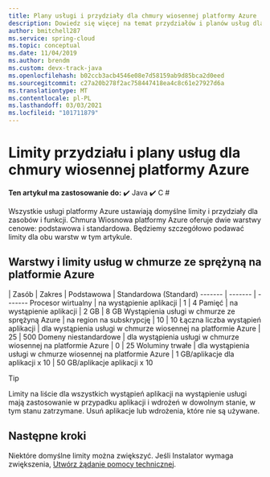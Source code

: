 ```yaml
---
title: Plany usługi i przydziały dla chmury wiosennej platformy Azure
description: Dowiedz się więcej na temat przydziałów i planów usług dla chmury wiosennej platformy Azure
author: bmitchell287
ms.service: spring-cloud
ms.topic: conceptual
ms.date: 11/04/2019
ms.author: brendm
ms.custom: devx-track-java
ms.openlocfilehash: b02ccb3acb4546e08e7d58159ab9d85bca2d0eed
ms.sourcegitcommit: c27a20b278f2ac758447418ea4c8c61e27927d6a
ms.translationtype: MT
ms.contentlocale: pl-PL
ms.lasthandoff: 03/03/2021
ms.locfileid: "101711879"
---
```

# <a name="quotas-and-service-plans-for-azure-spring-cloud"></a>Limity przydziału i plany usług dla chmury wiosennej platformy Azure

**Ten artykuł ma zastosowanie do:** ✔️ Java ✔️ C #

Wszystkie usługi platformy Azure ustawiają domyślne limity i przydziały dla zasobów i funkcji.   Chmura Wiosnowa platformy Azure oferuje dwie warstwy cenowe: podstawowa i standardowa. Będziemy szczegółowo podawać limity dla obu warstw w tym artykule.

## <a name="azure-spring-cloud-service-tiers-and-limits"></a>Warstwy i limity usług w chmurze ze sprężyną na platformie Azure

| Zasób | Zakres | Podstawowa | Standardowa (Standard)
------- | ------- | -------
Procesor wirtualny | na wystąpienie aplikacji | 1 | 4
Pamięć | na wystąpienie aplikacji | 2 GB | 8 GB
Wystąpienia usługi w chmurze ze sprężyną Azure | na region na subskrypcję | 10 | 10
Łączna liczba wystąpień aplikacji | dla wystąpienia usługi w chmurze wiosennej na platformie Azure | 25 | 500
Domeny niestandardowe | dla wystąpienia usługi w chmurze wiosennej na platformie Azure | 0 | 25 
Woluminy trwałe | dla wystąpienia usługi w chmurze wiosennej na platformie Azure | 1 GB/aplikacje dla aplikacji x 10 | 50 GB/aplikacje aplikacji x 10

> [!TIP]
> Limity na liście dla wszystkich wystąpień aplikacji na wystąpienie usługi mają zastosowanie w przypadku aplikacji i wdrożeń w dowolnym stanie, w tym stanu zatrzymane. Usuń aplikacje lub wdrożenia, które nie są używane.

## <a name="next-steps"></a>Następne kroki

Niektóre domyślne limity można zwiększyć. Jeśli Instalator wymaga zwiększenia, [Utwórz żądanie pomocy technicznej](../azure-portal/supportability/how-to-create-azure-support-request.md).
